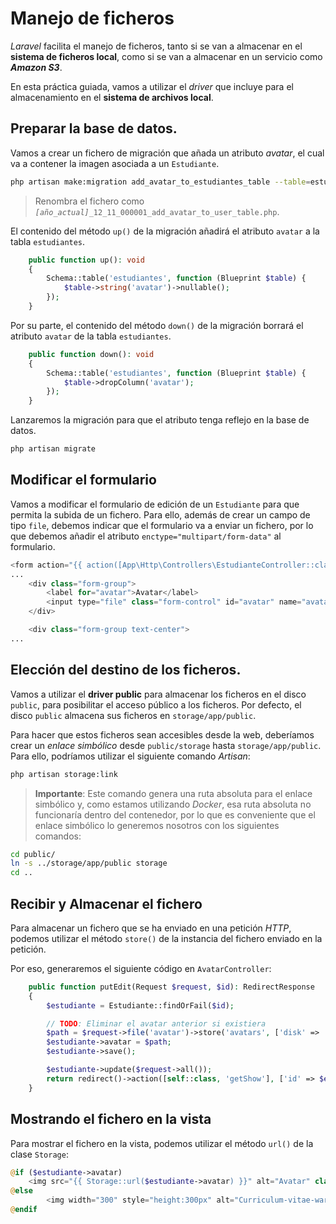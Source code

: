 # Manejo de ficheros

_Laravel_ facilita el manejo de ficheros, tanto si se van a almacenar en el **sistema de ficheros local**, como si se van a almacenar en un servicio como _**Amazon S3**_.

En esta práctica guiada, vamos a utilizar el _driver_ que incluye para el almacenamiento en el **sistema de archivos local**.

## Preparar la base de datos.

Vamos a crear un fichero de migración que añada un atributo _avatar_, el cual va a contener la imagen asociada a un `Estudiante`.

```bash
php artisan make:migration add_avatar_to_estudiantes_table --table=estudiantes
```

> Renombra el fichero como _`[año_actual]`_`_12_11_000001_add_avatar_to_user_table.php`.

El contenido del método  `up()` de la migración añadirá el atributo `avatar` a la tabla  `estudiantes`.

```php
    public function up(): void
    {
        Schema::table('estudiantes', function (Blueprint $table) {
            $table->string('avatar')->nullable();
        });
    }
```

Por su parte, el contenido del método  `down()` de la migración borrará el atributo `avatar` de la tabla `estudiantes`.

```php
    public function down(): void
    {
        Schema::table('estudiantes', function (Blueprint $table) {
            $table->dropColumn('avatar');
        });
    }
```

Lanzaremos la migración para que el atributo tenga reflejo en la base de datos.

```bash
php artisan migrate
```

## Modificar el formulario

Vamos a modificar el formulario de edición de un `Estudiante` para que permita la subida de un fichero. Para ello, además de crear un campo de tipo `file`, debemos indicar que el formulario va a enviar un fichero, por lo que debemos añadir el atributo `enctype="multipart/form-data"` al formulario.

```php
<form action="{{ action([App\Http\Controllers\EstudianteController::class, 'putEdit'], ['id' => $estudiante->id]) }}" method="POST" enctype="multipart/form-data">
...
    <div class="form-group">
        <label for="avatar">Avatar</label>
        <input type="file" class="form-control" id="avatar" name="avatar" placeholder="Avatar">
    </div>

    <div class="form-group text-center">
...
```

## Elección del destino de los ficheros.

Vamos a utilizar el **driver public** para almacenar los ficheros en el disco `public`, para posibilitar el acceso público a los ficheros. Por defecto, el disco `public` almacena sus ficheros en `storage/app/public`.

Para hacer que estos ficheros sean accesibles desde la web, deberíamos crear un _enlace simbólico_ desde `public/storage` hasta `storage/app/public`. Para ello, podríamos utilizar el siguiente comando _Artisan_:

```bash
php artisan storage:link
```

> **Importante**: Este comando genera una ruta absoluta para el enlace simbólico y, como estamos utilizando _Docker_, esa ruta absoluta no funcionaría dentro del contenedor, por lo que es conveniente que el enlace simbólico lo generemos nosotros con los siguientes comandos:

```bash
cd public/
ln -s ../storage/app/public storage
cd ..
```

## Recibir y Almacenar el fichero

Para almacenar un fichero que se ha enviado en una petición _HTTP_, podemos utilizar el método `store()` de la instancia del fichero enviado en la petición.

Por eso, generaremos el siguiente código en `AvatarController`:

```php
    public function putEdit(Request $request, $id): RedirectResponse
    {
        $estudiante = Estudiante::findOrFail($id);

        // TODO: Eliminar el avatar anterior si existiera
        $path = $request->file('avatar')->store('avatars', ['disk' => 'public']);
        $estudiante->avatar = $path;
        $estudiante->save();

        $estudiante->update($request->all());
        return redirect()->action([self::class, 'getShow'], ['id' => $estudiante->id]);
    }

```

## Mostrando el fichero en la vista

Para mostrar el fichero en la vista, podemos utilizar el método `url()` de la clase `Storage`:

```php
@if ($estudiante->avatar)
    <img src="{{ Storage::url($estudiante->avatar) }}" alt="Avatar" class="img-thumbnail">
@else
        <img width="300" style="height:300px" alt="Curriculum-vitae-warning-icon" src="https://upload.wikimedia.org/wikipedia/commons/thumb/9/9f/Curriculum-vitae-warning-icon.svg/256px-Curriculum-vitae-warning-icon.svg.png">
@endif
```
